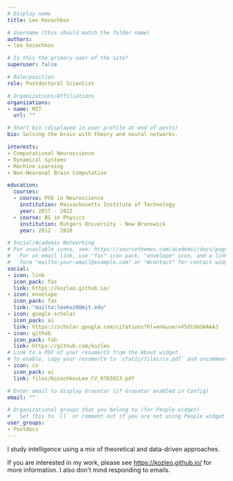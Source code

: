 ```yaml
---
# Display name
title: Leo Kozachkov

# Username (this should match the folder name)
authors:
- leo_kozachkov

# Is this the primary user of the site?
superuser: false

# Role/position
role: Postdoctoral Scientist

# Organizations/Affiliations
organizations:
- name: MIT
  url: ""

# Short bio (displayed in user profile at end of posts)
bio: Solving the brain with theory and neural networks. 

interests:
- Computational Neuroscience
- Dynamical Systems
- Machine Learning
- Non-Neuronal Brain Computation

education:
  courses:
  - course: PhD in Neuroscience
    institution: Massachusetts Institute of Technology
    year: 2017 - 2022
  - course: BS in Physics
    institution: Rutgers University - New Brunswick
    year: 2012 - 2016

# Social/Academic Networking
# For available icons, see: https://sourcethemes.com/academic/docs/page-builder/#icons
#   For an email link, use "fas" icon pack, "envelope" icon, and a link in the
#   form "mailto:your-email@example.com" or "#contact" for contact widget.
social:
- icon: link
  icon_pack: fas
  link: https://kozleo.github.io/
- icon: envelope
  icon_pack: fas
  link: "mailto:leokoz8@mit.edu"
- icon: google-scholar
  icon_pack: ai
  link: https://scholar.google.com/citations?hl=en&user=V5dtdeUAAAAJ
- icon: github
  icon_pack: fab
  link: https://github.com/kozleo
# Link to a PDF of your resume/CV from the About widget.
# To enable, copy your resume/CV to `static/files/cv.pdf` and uncomment the lines below.
- icon: cv
  icon_pack: ai
  link: files/KozachkovLeo_CV_0703023.pdf

# Enter email to display Gravatar (if Gravatar enabled in Config)
email: ""

# Organizational groups that you belong to (for People widget)
#   Set this to `[]` or comment out if you are not using People widget.
user_groups:
- Postdocs
---
```


I study intelligence using a mix of theoretical and data-driven approaches. 

If you are interested in my work, please see https://kozleo.github.io/ for more information. I also don't mind responding to emails.
